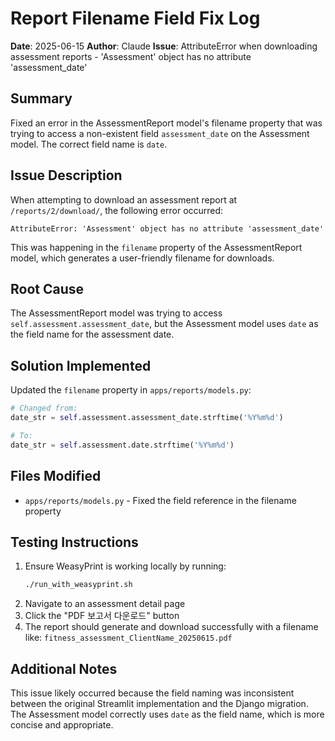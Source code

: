 # Report Filename Field Fix Log

**Date**: 2025-06-15
**Author**: Claude
**Issue**: AttributeError when downloading assessment reports - 'Assessment' object has no attribute 'assessment_date'

## Summary

Fixed an error in the AssessmentReport model's filename property that was trying to access a non-existent field `assessment_date` on the Assessment model. The correct field name is `date`.

## Issue Description

When attempting to download an assessment report at `/reports/2/download/`, the following error occurred:
```
AttributeError: 'Assessment' object has no attribute 'assessment_date'
```

This was happening in the `filename` property of the AssessmentReport model, which generates a user-friendly filename for downloads.

## Root Cause

The AssessmentReport model was trying to access `self.assessment.assessment_date`, but the Assessment model uses `date` as the field name for the assessment date.

## Solution Implemented

Updated the `filename` property in `apps/reports/models.py`:

```python
# Changed from:
date_str = self.assessment.assessment_date.strftime('%Y%m%d')

# To:
date_str = self.assessment.date.strftime('%Y%m%d')
```

## Files Modified

- `apps/reports/models.py` - Fixed the field reference in the filename property

## Testing Instructions

1. Ensure WeasyPrint is working locally by running:
   ```bash
   ./run_with_weasyprint.sh
   ```
2. Navigate to an assessment detail page
3. Click the "PDF 보고서 다운로드" button
4. The report should generate and download successfully with a filename like:
   `fitness_assessment_ClientName_20250615.pdf`

## Additional Notes

This issue likely occurred because the field naming was inconsistent between the original Streamlit implementation and the Django migration. The Assessment model correctly uses `date` as the field name, which is more concise and appropriate.